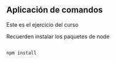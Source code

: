 ## Aplicación de comandos

Este es el ejercicio del curso

Recuerden instalar los paquetes de node


```

npm install

```

